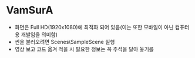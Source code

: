 # VamSurA

* 화면은 Full HD(1920x1080)에 최적화 되어 있음(이는 또한 모바일이 아닌 컴퓨터용 개발임을 의미함)
* 씬을 불러오려면 Scenes\SampleScene 실행
* 영상 보고 코드 옮겨 적을 시 필요한 정보는 꼭 주석을 달아 놓기를

